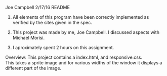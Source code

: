 Joe Campbell
2/17/16
README

1.  All elements of this program have been correctly implemented as
    verified by the sites given in the spec.

2.  This project was made by me, Joe Campbell.  I discussed aspects
    with Michael Morisi.

3.  I aproximately spent 2 hours on this assignment.


Overview: This project contains a index.html, and responsive.css.  
This takes a sprite image and for various widths of the window it
displays a different part of the image.  

